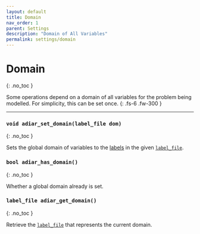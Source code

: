 ```yaml
---
layout: default
title: Domain
nav_order: 1
parent: Settings
description: "Domain of All Variables"
permalink: settings/domain
---
```


# Domain
{: .no_toc }

Some operations depend on a domain of all variables for the problem being
modelled. For simplicity, this can be set once.
 {: .fs-6 .fw-300 }

---

### `void adiar_set_domain(label_file dom)`
{: .no_toc }

Sets the global domain of variables to the
[labels](../data_structures/labels_and_assignments#labels) in the given
[`label_file`](../data_structures/labels_and_assignments.md#files).

### `bool adiar_has_domain()`
{: .no_toc }

Whether a global domain already is set.

### `label_file adiar_get_domain()`
{: .no_toc }

Retrieve the [`label_file`](../data_structures/labels_and_assignments.md#files)
that represents the current domain.
